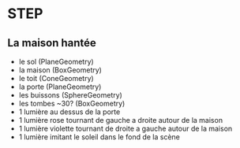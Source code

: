 # STEP

## La maison hantée
- le sol (PlaneGeometry)
- la maison (BoxGeometry)
- le toit (ConeGeometry)
- la porte (PlaneGeometry)
- les buissons (SphereGeometry)
- les tombes ~30? (BoxGeometry)
- 1 lumière au dessus de la porte
- 1 lumière rose tournant de gauche a droite autour de la maison
- 1 lumière violette tournant de droite a gauche autour de la maison
- 1 lumière imitant le soleil dans le fond de la scène